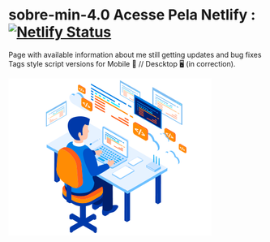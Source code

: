 # sobre-min-4.0 Acesse Pela Netlify : [![Netlify Status](https://api.netlify.com/api/v1/badges/046db4a1-65ef-426e-b8b0-9b09c217548c/deploy-status)](https://vitordev01.netlify.app)
Page with available information about me still getting updates and bug fixes Tags style script versions for Mobile 📲 // Descktop 🖥️ (in correction).


![Imagem do App Ideas](./dev.png)

